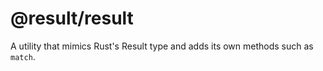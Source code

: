 # @result/result

A utility that mimics Rust's Result type and adds its own methods such as
`match`.
